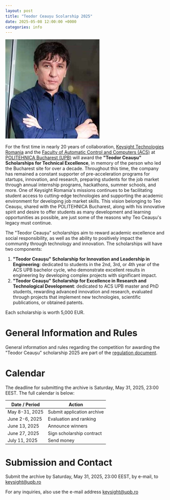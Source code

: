 ```yaml
---
layout: post
title: "Teodor Ceaușu Scolarship 2025"
date: 2025-05-08 12:00:00 +0000
categories: info
---
```


![Teodor Ceaușu](/assets/teodor.ceausu.jpg)


For the first time in nearly 20 years of collaboration, [Keysight Technologies Romania][keysight-romania] and the [Faculty of Automatic Control and Computers (ACS)][acs] at [POLITEHNICA Bucharest (UPB)][upb] will award the **"Teodor Ceaușu" Scholarships for Technical Excellence**, in memory of the person who led the Bucharest site for over a decade.
Throughout this time, the company has remained a constant supporter of pre-acceleration programs for startups, innovation, and research, preparing students for the job market through annual internship programs, hackathons, summer schools, and more.
One of Keysight Romania's missions continues to be facilitating student access to cutting-edge technologies and supporting the academic environment for developing job market skills.
This vision belonging to Teo Ceaușu, shared with the POLITEHNICA Bucharest, along with his innovative spirit and desire to offer students as many development and learning opportunities as possible, are just some of the reasons why Teo Ceaușu's legacy must continue.

The "Teodor Ceaușu" scholarships aim to reward academic excellence and social responsibility, as well as the ability to positively impact the community through technology and innovation.
The scholarships will have two components:

1. **"Teodor Ceaușu" Scholarship for Innovation and Leadership in Engineering**: dedicated to students in the 2nd, 3rd, or 4th year of the ACS UPB bachelor cycle, who demonstrate excellent results in engineering by developing complex projects with significant impact.
1. **"Teodor Ceaușu" Scholarship for Excellence in Research and Technological Development**: dedicated to ACS UPB master and PhD students, rewarding advanced innovation and research, evaluated through projects that implement new technologies, scientific publications, or obtained patents.

Each scholarship is worth 5,000 EUR.

# General Information and Rules

General information and rules regarding the competition for awarding the "Teodor Ceaușu" scholarship 2025 are part of the [regulation document](/assets/teo-ceausu-scolarship-2025-regulation.pdf).

# Calendar

The deadline for submitting the archive is Saturday, May 31, 2025, 23:00 EEST.
The full calendar is below:

|   Date / Period       |  Action                      |
|-----------------------|------------------------------|
| May 8-31, 2025        | Submit application archive   |
| June 2-6, 2025        | Evaluation and ranking       |
| June 13, 2025         | Announce winners             |
| June 27, 2025         | Sign scholarship contract    |
| July 11, 2025         | Send money                   |

# Submission and Contact

Submit the archive by Saturday, May 31, 2025, 23:00 EEST, by e-mail, to [keysight@upb.ro](keysight@upb.ro)

For any inquiries, also use the e-mail address [keysight@upb.ro](keysight@upb.ro)

[keysight-romania]: https://jobs.keysight.com/location-romania
[acs]: https://acs.upb.ro/
[upb]: https://www.upb.ro/en/
